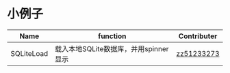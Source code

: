# 小例子
Name | function | Contributer
--- | --- | ---
SQLiteLoad | 载入本地SQLite数据库，并用spinner显示 | [zz51233273](https://github.com/zz51233273)
